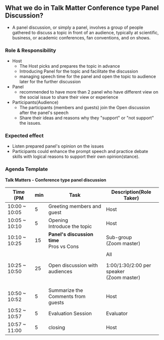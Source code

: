 ## What we do in Talk Matter Conference type Panel Discussion?
* A panel discussion, or simply a panel, involves a group of people gathered to discuss a topic in front of an audience, typically at scientific, business, or academic conferences, fan conventions, and on shows.

### Role & Responsibility
* Host
  * The Host picks and prepares the topic in advance
  * Introducing Panel for the topic and facilitate the discussion
  * managing speech time for the panel and open the topic to audience later for the further discussion
* Panel
  * recommended to have more than 2 panel who have different view on the social issue to share their view or experience
* Participants(Audience)
  * The participants (members and guests) join the Open discussion after the panel's speech
  * Share their ideas and reasons why they "support" or "not support" the issues.

### Expected effect
* Listen prepared panel's opinion on the issues 
* Participants could enhance the prompt speech and practice debate skills with logical reasons to support their own opinion(stance).

### Agenda Template

**Talk Matters - Conference type panel discussion**

| Time (PM      |min | Task                                                           | Description(Role Taker)| 
| ---           | --- | ---                                                           | --- |
| 10:00 ~ 10:05 | 5  | Greeting members and guest                                     | Host |
| 10:05 ~ 10:10 | 5  | Opening <br>Introduce the topic                                | Host  |
| 10:10 ~ 10:25 | 15 | **Panel's discussion time**       <br> Pros vs Cons            | Sub-group <br>(Zoom master) |
| 10:25 ~ 10:50 | 25 | Open discussion with audiences                                 | All <p> 1:00/1:30/2:00 per speaker <br> (Zoom master) |
| 10:50 ~ 10:52 | 5  | Summarize the Comments from guests <br>                        | Host |
| 10:52 ~ 10:57 | 5  | Evaluation Session                                             | Evaluator |
| 10:57 ~ 11:00 | 5  | closing                                                        | Host |

 


